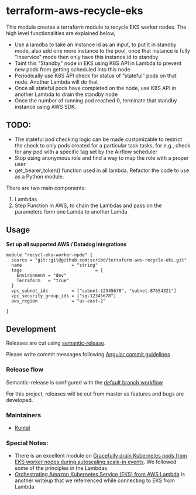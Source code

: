 # terraform-aws-recycle-eks

This module creates a terraform module to recycle EKS worker nodes. The high level functionalities are explained below,
 - Use a lamdba to take an instance id as an input, to put it in standby mode, also add one more instance to the pool, once that instance is fully "inservice" mode then only have this instance id to standby
 - Taint this "Standby" node in EKS using K8S API in Lambda to prevent new pods from getting scheduled into this node
 - Periodically use K8S API check for status of “stateful” pods on that node. Another Lambda will do that
 - Once all stateful pods have completed on the node, use K8S API in another Lambda to drain the standby node
 - Once the number of running pod reached 0, terminate that standby instance using AWS SDK.

## TODO:
 - The stateful pod checking logic can be made customizable to restrict the check to only pods created for a particular task tasks, for e.g., check for any pod with a specific tag set by the Airflow scheduler
 - Stop using anonymous role and find a way to map the role with a proper user
 - get_bearer_token() function used in all lambda. Refactor the code to use as a Python module.

There are two main components:

1. Lambdas
2. Step Function in AWS, to chain the Lambdas and pass on the parameters form one Lamda to another Lamda


## Usage

**Set up all supported AWS / Datadog integrations**

```
module "recycl-eks-worker-npde" {
  source = "git::git@github.com:scribd/terraform-aws-recycle-eks.git"
  name                   = "string"
  tags                            = {
    Environment = "dev"
    Terraform   = "true"
  }
  vpc_subnet_ids         = ["subnet-12345678", "subnet-87654321"]
  vpc_security_group_ids = ["sg-12345678"]
  aws_region             = "us-east-2"

}
```

## Development

Releases are cut using [semantic-release](https://github.com/semantic-release/semantic-release).

Please write commit messages following [Angular commit guidelines](https://github.com/angular/angular.js/blob/master/DEVELOPERS.md#-git-commit-guidelines)


### Release flow

Semantic-release is configured with the [default branch workflow](https://semantic-release.gitbook.io/semantic-release/usage/configuration#branches)

For this project, releases will be cut from master as features and bugs are developed.


### Maintainers
- [Kuntal](https://github.com/kuntalkumarbasu)

### Special Notes:
- There is an excellent module on [Gracefully drain Kubernetes pods from EKS worker nodes during autoscaling scale-in events](https://github.com/aws-samples/amazon-k8s-node-drainer). We followed some of the principles in the Lambdas.
- [Orchestrating Amazon Kubernetes Service (EKS) from AWS Lambda](https://medium.com/@alejandro.millan.frias/managing-kubernetes-from-aws-lambda-7922c3546249) is another writeup that we referrenced while connecting to EKS from Lambda

